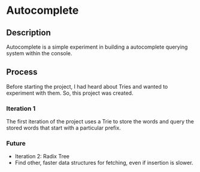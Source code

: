 # Autocomplete
## Description
Autocomplete is a simple experiment in building a autocomplete querying system within the console.

## Process
Before starting the project, I had heard about Tries and wanted to experiment with them. So, this project was created. 

### Iteration 1
The first iteration of the project uses a Trie to store the words and query the stored words that start with a particular prefix.

### Future
- Iteration 2: Radix Tree
- Find other, faster data structures for fetching, even if insertion is slower.
